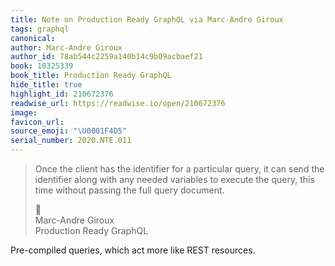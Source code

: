 ```yaml
---
title: Note on Production Ready GraphQL via Marc-Andre Giroux
tags: graphql
canonical:
author: Marc-Andre Giroux
author_id: 78ab544c2259a140b14c9b09acbaef21
book: 10325339
book_title: Production Ready GraphQL
hide_title: true
highlight_id: 210672376
readwise_url: https://readwise.io/open/210672376
image:
favicon_url:
source_emoji: "\U0001F4D5"
serial_number: 2020.NTE.011
---
```

> Once the client has the identifier for a particular query, it can send the identifier along with any needed variables to execute the query, this time without passing the full query document.
> <div class="quoteback-footer"><div class="quoteback-avatar"><span class="mini-emoji"> 📕</span></div><div class="quoteback-metadata"><div class="metadata-inner"><span style="display:none">FROM:</span><div aria-label="Marc-Andre Giroux" class="quoteback-author"> Marc-Andre Giroux</div><div aria-label="Production Ready GraphQL" class="quoteback-title"> Production Ready GraphQL</div></div></div></div>

Pre-compiled queries, which act more like REST resources.